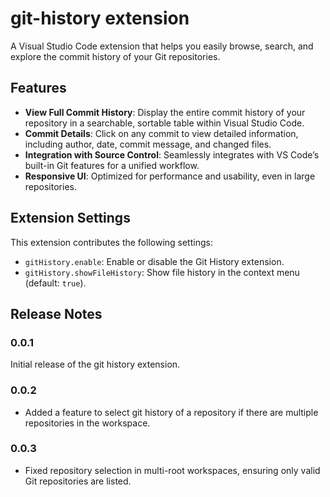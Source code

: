 # git-history extension

A Visual Studio Code extension that helps you easily browse, search, and explore the commit history of your Git repositories.

## Features
- **View Full Commit History**: Display the entire commit history of your repository in a searchable, sortable table within Visual Studio Code.
- **Commit Details**: Click on any commit to view detailed information, including author, date, commit message, and changed files.
- **Integration with Source Control**: Seamlessly integrates with VS Code’s built-in Git features for a unified workflow.
- **Responsive UI**: Optimized for performance and usability, even in large repositories.

## Extension Settings

This extension contributes the following settings:

* `gitHistory.enable`: Enable or disable the Git History extension.
* `gitHistory.showFileHistory`: Show file history in the context menu (default: `true`).

## Release Notes

### 0.0.1

Initial release of the git history extension.

### 0.0.2

- Added a feature to select git history of a repository if there are multiple repositories in the workspace.

### 0.0.3

- Fixed repository selection in multi-root workspaces, ensuring only valid Git repositories are listed.
